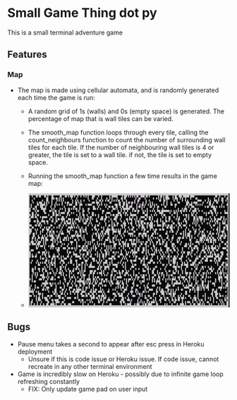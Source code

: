 # Small Game Thing dot py

This is a small terminal adventure game

## Features

### Map

- The map is made using cellular automata, and is randomly generated each time the game is run:

  - A random grid of 1s (walls) and 0s (empty space) is generated. The percentage of map that is wall tiles can be varied.

  - The smooth_map function loops through every tile, calling the count_neighbours function to count the number of surrounding wall tiles for each tile. If the number of neighbouring wall tiles is 4 or greater, the tile is set to a wall tile. if not, the tile is set to empty space.

  - Running the smooth_map function a few time results in the game map:

  - ![Smooth Map function in action](documentation/smooth_map.gif)

## Bugs

- Pause menu takes a second to appear after esc press in Heroku deployment
  - Unsure if this is code issue or Heroku issue. If code issue, cannot recreate in any other terminal environment
- Game is incredibly slow on Heroku - possibly due to infinite game loop refreshing constantly
  - FIX: Only update game pad on user input

